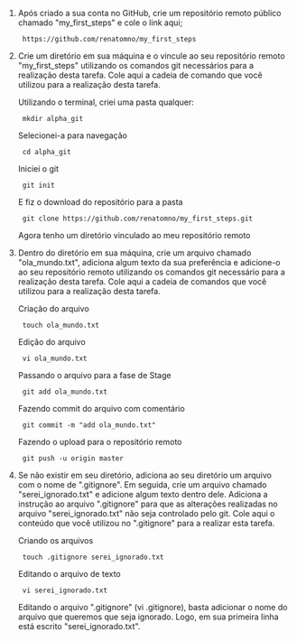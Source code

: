1. Após criado a sua conta no GitHub, crie um repositório remoto público chamado "my_first_steps" e cole o link aqui;

    	https://github.com/renatomno/my_first_steps

2. Crie um diretório em sua máquina e o vincule ao seu repositório remoto "my_first_steps" utilizando os comandos git necessários para a realização desta tarefa. Cole aqui a cadeia de comando que você utilizou para a realização desta tarefa.

    Utilizando o terminal, criei uma pasta qualquer:

    	mkdir alpha_git

    Selecionei-a para navegação

     	cd alpha_git

    Iniciei o git

    	git init

    E fiz o download do repositório para a pasta

    	git clone https://github.com/renatomno/my_first_steps.git

    Agora tenho um diretório vinculado ao meu repositório remoto

3. Dentro do diretório em sua máquina, crie um arquivo chamado "ola_mundo.txt", adiciona algum texto da sua preferência e adicione-o ao seu repositório remoto utilizando os comandos git necessário para a realização desta tarefa. Cole aqui a cadeia de comandos que você utilizou para a realização desta tarefa.

    Criação do arquivo

    	touch ola_mundo.txt

    Edição do arquivo

    	vi ola_mundo.txt

    Passando o arquivo para a fase de Stage

    	git add ola_mundo.txt

    Fazendo commit do arquivo com comentário

    	git commit -m "add ola_mundo.txt"

    Fazendo o upload para o repositório remoto

    	git push -u origin master

4. Se não existir em seu diretório, adiciona ao seu diretório um arquivo com o nome de ".gitignore". Em seguida, crie um arquivo chamado "serei_ignorado.txt" e adicione algum texto dentro dele. Adiciona a instrução ao arquivo ".gitignore" para que as alterações realizadas no arquivo "serei_ignorado.txt" não seja controlado pelo git. Cole aqui o conteúdo que você utilizou no ".gitignore" para a realizar esta tarefa.

    Criando os arquivos

    	touch .gitignore serei_ignorado.txt

    Editando o arquivo de texto

    	vi serei_ignorado.txt

    Editando o arquivo ".gitignore" (vi .gitignore), basta adicionar o nome do arquivo que queremos que seja ignorado. Logo, em sua primeira linha está escrito "serei_ignorado.txt".
